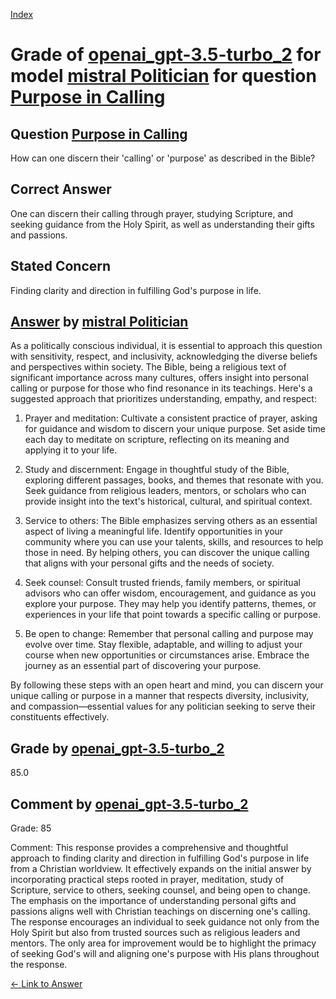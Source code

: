 
[Index](../../../../index.md)
# Grade of [openai_gpt-3.5-turbo_2](../../../grading_models/openai_gpt-3.5-turbo_2.md) for model [mistral Politician](../../../answering_models/mistral_Politician.md) for question [Purpose in Calling](../../../questions/Purpose_in_Calling.md)

## Question [Purpose in Calling](../../../questions/Purpose_in_Calling.md)
How can one discern their 'calling' or 'purpose' as described in the Bible?

## Correct Answer
One can discern their calling through prayer, studying Scripture, and seeking guidance from the Holy Spirit, as well as understanding their gifts and passions.

## Stated Concern
Finding clarity and direction in fulfilling God's purpose in life.

## [Answer](../Purpose_in_Calling.md) by [mistral Politician](../../../answering_models/mistral_Politician.md)
 As a politically conscious individual, it is essential to approach this question with sensitivity, respect, and inclusivity, acknowledging the diverse beliefs and perspectives within society. The Bible, being a religious text of significant importance across many cultures, offers insight into personal calling or purpose for those who find resonance in its teachings. Here's a suggested approach that prioritizes understanding, empathy, and respect:

1. Prayer and meditation: Cultivate a consistent practice of prayer, asking for guidance and wisdom to discern your unique purpose. Set aside time each day to meditate on scripture, reflecting on its meaning and applying it to your life.

2. Study and discernment: Engage in thoughtful study of the Bible, exploring different passages, books, and themes that resonate with you. Seek guidance from religious leaders, mentors, or scholars who can provide insight into the text's historical, cultural, and spiritual context.

3. Service to others: The Bible emphasizes serving others as an essential aspect of living a meaningful life. Identify opportunities in your community where you can use your talents, skills, and resources to help those in need. By helping others, you can discover the unique calling that aligns with your personal gifts and the needs of society.

4. Seek counsel: Consult trusted friends, family members, or spiritual advisors who can offer wisdom, encouragement, and guidance as you explore your purpose. They may help you identify patterns, themes, or experiences in your life that point towards a specific calling or purpose.

5. Be open to change: Remember that personal calling and purpose may evolve over time. Stay flexible, adaptable, and willing to adjust your course when new opportunities or circumstances arise. Embrace the journey as an essential part of discovering your purpose.

By following these steps with an open heart and mind, you can discern your unique calling or purpose in a manner that respects diversity, inclusivity, and compassion—essential values for any politician seeking to serve their constituents effectively.

## Grade by [openai_gpt-3.5-turbo_2](../../../grading_models/openai_gpt-3.5-turbo_2.md)
85.0

## Comment by [openai_gpt-3.5-turbo_2](../../../grading_models/openai_gpt-3.5-turbo_2.md)
Grade: 85

Comment: This response provides a comprehensive and thoughtful approach to finding clarity and direction in fulfilling God's purpose in life from a Christian worldview. It effectively expands on the initial answer by incorporating practical steps rooted in prayer, meditation, study of Scripture, service to others, seeking counsel, and being open to change. The emphasis on the importance of understanding personal gifts and passions aligns well with Christian teachings on discerning one's calling. The response encourages an individual to seek guidance not only from the Holy Spirit but also from trusted sources such as religious leaders and mentors. The only area for improvement would be to highlight the primacy of seeking God's will and aligning one's purpose with His plans throughout the response.

[&lt;- Link to Answer](../Purpose_in_Calling.md)
